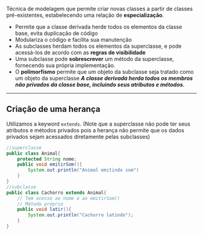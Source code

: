 Técnica de modelagem que permite criar novas classes a partir de classes pré-existentes, estabelecendo uma relação de **especialização**.
- Permite que a classe derivada herde todos os elementos da classe base, evita duplicação de código
- Modulariza o código e facilita sua manutenção
- As subclasses herdam todos os elementos da superclasse, e pode acessá-los de acordo com as **regras de visibilidade** 
- Uma subclasse pode **sobrescrever** um método da superclasse, fornecendo sua própria implementação.
- O **polimorfismo** permite que um objeto da subclasse seja tratado como um objeto da superclasse
***A classe derivada herda todos os membros não privados da classe base, incluindo seus atributos e métodos.***
___
## Criação de uma herança
Utilizamos a keyword `extends`. (Note que a superclasse não pode ter seus atributos e métodos privados pois a herança não permite que os dados privados sejam acessados diretamente pelas subclasses)
```java
//superclasse
public class Animal{
	protected String nome;
	public void emitirSom(){
		System.out.println("Animal emitindo som")
	}
}
//subclasse
public class Cachorro extends Animal{
	// Tem acesso ao nome e ao emitirSom()
	// Método próprio
	public void latir(){
		System.out.println("Cachorro latindo");
	}
}
```